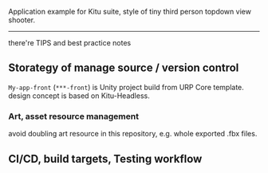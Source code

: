 Application example for Kitu suite, style of tiny third person topdown view shooter.

-----

there're TIPS and best practice notes

## Storategy of manage source / version control

`My-app-front` (`***-front`) is Unity project build from URP Core template. design concept is based on Kitu-Headless.

### Art, asset resource management

avoid doubling art resource in this repository, e.g. whole exported .fbx files.

## CI/CD, build targets, Testing workflow

